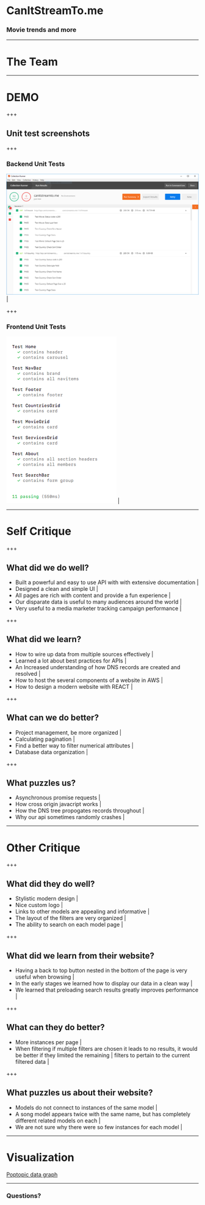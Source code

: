 # CanItStreamTo.me

### Movie trends and more

---

# The Team

---

# DEMO

+++

## Unit test screenshots

+++

### Backend Unit Tests

![GitHub Logo](/screenshots/postman_ss.PNG) |

+++

### Frontend Unit Tests

![GitHub Logo](/screenshots/frontend_test.png) |

---

# Self Critique

+++

## What did we do well?

- Built a powerful and easy to use API with with extensive documentation |
- Designed a clean and simple UI |
- All pages are rich with content and provide a fun experience |
- Our disparate data is useful to many audiences around the world |
- Very useful to a media marketer tracking campaign performance |

+++

## What did we learn?

- How to wire up data from multiple sources effectively |
- Learned a lot about best practices for APIs |
- An Increased understanding of how DNS records are created and resolved |
- How to host the several components of a website in AWS |
- How to design a modern website with REACT |


+++

## What can we do better?

- Project management, be more organized |
- Calculating pagination |
- Find a better way to filter numerical attributes |
- Database data organization |

+++

## What puzzles us?

- Asynchronous promise requests |
- How cross origin javacript works | 
- How the DNS tree propogates records throughout |
- Why our api sometimes randomly crashes |

---

# Other Critique

+++

## What did they do well?

- Stylistic modern design |
- Nice custom logo |
- Links to other models are appealing and informative |
- The layout of the filters are very organized |
- The ability to search on each model page |

+++

## What did we learn from their website?
- Having a back to top button nested in the bottom of the page is very useful when browsing |
- In the early stages we learned how to display our data in a clean way |
- We learned that preloading search results greatly improves performance |

+++

## What can they do better?
- More instances per page |
- When filtering if multiple filters are chosen it leads to no results, it would be better if they limited the remaining | filters to pertain to the current filtered data |

+++

## What puzzles us about their website?
- Models do not connect to instances of the same model |
- A song model appears twice with the same name, but has completely different related models on each |
- We are not sure why there were so few instances for each model |

---

# Visualization
[Poptopic data graph](http://poptopic.s3-website.us-east-2.amazonaws.com/)

---

### Questions?

